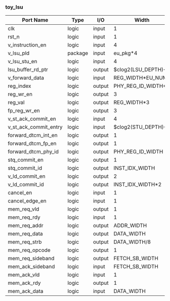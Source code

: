 ### toy_lsu

| Port Name             | Type    | I/O    | Width               | Comment |
|-----------------------|---------|--------|---------------------|--|
| clk                   | logic   | input  | 1                   |  |
| rst_n                 | logic   | input  | 1                   |  |
| v_instruction_en      | logic   | input  | 4                   |  |
| v_lsu_pld             | package | input  | eu_pkg*4            |  |  
| v_lsu_stu_en          | logic   | input  | 4                   |  |
| lsu_buffer_rd_ptr     | logic   | output | $clog2(LSU_DEPTH)+1 |  |
| v_forward_data        | logic   | input  | REG_WIDTH*EU_NUM    |  |
| reg_index             | logic   | output | PHY_REG_ID_WIDTH*3  |  |
| reg_wr_en             | logic   | output | 3                   |  |
| reg_val               | logic   | output | REG_WIDTH*3         |  |
| fp_reg_wr_en          | logic   | output | 3                   |  |  
| v_st_ack_commit_en    | logic   | input  | 4                   |  |
| v_st_ack_commit_entry | logic   | input  | $clog2(STU_DEPTH)*4 |  |
| forward_dtcm_int_en   | logic   | output | 1                   |  |
| forward_dtcm_fp_en    | logic   | output | 1                   |  |
| forward_dtcm_phy_id   | logic   | output | PHY_REG_ID_WIDTH    |  |
| stq_commit_en         | logic   | output | 1                   |  |
| stq_commit_id         | logic   | output | INST_IDX_WIDTH      |  |
| v_ld_commit_en        | logic   | output | 2                   |  |
| v_ld_commit_id        | logic   | output | INST_IDX_WIDTH*2    |  |
| cancel_en             | logic   | input  | 1                   |  |
| cancel_edge_en        | logic   | input  | 1                   |  |
| mem_req_vld           | logic   | output | 1                   |  |
| mem_req_rdy           | logic   | input  | 1                   |  |
| mem_req_addr          | logic   | output | ADDR_WIDTH          |  |
| mem_req_data          | logic   | output | DATA_WIDTH          |  |
| mem_req_strb          | logic   | output | DATA_WIDTH/8        |  |
| mem_req_opcode        | logic   | output | 1                   |  |
| mem_req_sideband      | logic   | output | FETCH_SB_WIDTH      |  |
| mem_ack_sideband      | logic   | input  | FETCH_SB_WIDTH      |  |
| mem_ack_vld           | logic   | input  | 1                   |  |
| mem_ack_rdy           | logic   | output | 1                   |  |
| mem_ack_data          | logic   | input  | DATA_WIDTH          |  |
